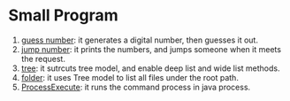 # Small Program

1. [guess number](https://github.com/hanshihai/jeetcode/blob/master/doc/smallp/GuessIt.java): it generates a digital number, then guesses it out.
2. [jump number](https://github.com/hanshihai/jeetcode/blob/master/doc/smallp/JumpIt.java): it prints the numbers, and jumps someone when it meets the request.
3. [tree](https://github.com/hanshihai/jeetcode/blob/master/doc/smallp/Tree.java): it sutrcuts tree model, and enable deep list and wide list methods.
4. [folder](https://github.com/hanshihai/jeetcode/blob/master/doc/smallp/Folder.java): it uses Tree model to list all files under the root path.
5. [ProcessExecute](https://github.com/hanshihai/jeetcode/blob/master/doc/smallp/ProcessExecute.java): it runs the command process in java process.
